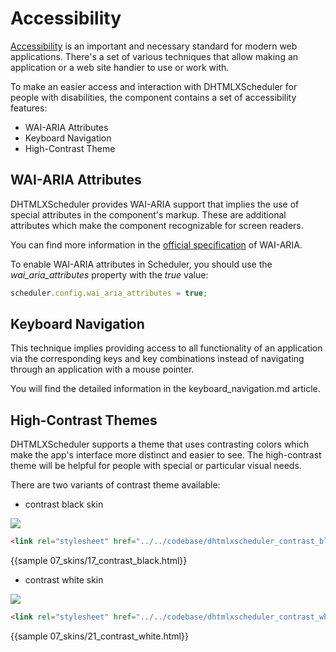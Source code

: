 Accessibility
================

[Accessibility](https://www.w3.org/WAI/intro/accessibility.php) is an important and necessary standard for modern web applications. 
There's a set of various techniques that allow making an application or a web site handier to use or work with. 

To make an easier access and interaction with DHTMLXScheduler for people with disabilities, the component contains a set of accessibility features:

- WAI-ARIA Attributes
- Keyboard  Navigation
- High-Contrast Theme

WAI-ARIA Attributes
----------------------

DHTMLXScheduler provides WAI-ARIA support that implies the use of special attributes in the component's markup.
These are additional attributes which make the component recognizable for screen readers. 

You can find more information in the [official specification](https://www.w3.org/WAI/intro/aria) of WAI-ARIA.

To enable WAI-ARIA attributes in Scheduler, you should use the *wai_aria_attributes* property with the *true* value:

~~~js
scheduler.config.wai_aria_attributes = true;
~~~

Keyboard Navigation
-------------------

This technique implies providing access to all functionality of an application via the corresponding keys and key combinations
instead of navigating through an application with a mouse pointer.  

You will find the detailed information in the keyboard_navigation.md article.

High-Contrast Themes
--------------------

DHTMLXScheduler supports a theme that uses contrasting colors which make the app's interface more distinct and easier to see.
The high-contrast theme will be helpful for people with special or particular visual needs.

There are two variants of contrast theme available: 

- contrast black skin

<img src="contrast_black_skin.png">

~~~html
<link rel="stylesheet" href="../../codebase/dhtmlxscheduler_contrast_black.css">
~~~

{{sample 07_skins/17_contrast_black.html}}

- contrast white skin

<img src="contrast_white_skin.png">

~~~html
<link rel="stylesheet" href="../../codebase/dhtmlxscheduler_contrast_white.css">
~~~

{{sample 07_skins/21_contrast_white.html}}